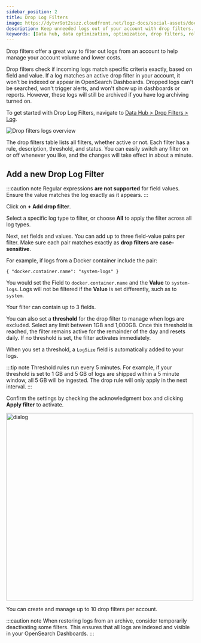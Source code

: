 ```yaml
---
sidebar_position: 2
title: Drop Log Filters
image: https://dytvr9ot2sszz.cloudfront.net/logz-docs/social-assets/docs-social.jpg
description: Keep unneeded logs out of your account with drop filters.
keywords: [Data hub, data optimization, optimization, drop filters, rollups, metrics, recommendations]
---
```



Drop filters offer a great way to filter out logs from an account to help manage your account volume and lower costs.

Drop filters check if incoming logs match specific criteria exactly, based on field and value. If a log matches an active drop filter in your account, it won’t be indexed or appear in OpenSearch Dashboards. Dropped logs can't be searched, won't trigger alerts, and won't show up in dashboards or reports. However, these logs will still be archived if you have log archiving turned on.

To get started with Drop Log Filters, navigate to [Data Hub > Drop Filters > Log](https://app.logz.io/#/dashboard/tools/logs-drop-filters).

![Drop filters logs overview](https://dytvr9ot2sszz.cloudfront.net/logz-docs/drop-filters/drop-filters-apr24.png)

The drop filters table lists all filters, whether active or not. Each filter has a rule, description, threshold, and status. You can easily switch any filter on or off whenever you like, and the changes will take effect in about a minute.

## Add a new Drop Log Filter

:::caution note
Regular expressions **are not supported** for field values. Ensure the value matches the log exactly as it appears.
:::


Click on **+ Add drop filter**.

Select a specific log type to filter, or choose **All** to apply the filter across all log types.

Next, set fields and values. You can add up to three field-value pairs per filter. Make sure each pair matches exactly as **drop filters are case-sensitive**.

For example, if logs from a Docker container include the pair:


`{ "docker.container.name": "system-logs" }`


You would set the Field to `docker.container.name` and the **Value** to `system-logs`. Logs will not be filtered if the **Value** is set differently, such as to `system`.

Your filter can contain up to 3 fields.

You can also set a **threshold** for the drop filter to manage when logs are excluded. Select any limit between 1GB and 1,000GB. Once this threshold is reached, the filter remains active for the remainder of the day and resets daily. If no threshold is set, the filter activates immediately.

When you set a threshold, a `LogSize` field is automatically added to your logs.

:::tip note
Threshold rules run every 5 minutes. For example, if your threshold is set to 1 GB and 5 GB of logs are shipped within a 5 minute window, all 5 GB will be ingested. The drop rule will only apply in the next interval.
:::

Confirm the settings by checking the acknowledgment box and clicking **Apply filter** to activate.

<img src="https://dytvr9ot2sszz.cloudfront.net/logz-docs/drop-filters/drop-filter-dialog-may2.png" alt="dialog" width="500"/>


You can create and manage up to 10 drop filters per account.

:::caution note
When restoring logs from an archive, consider temporarily deactivating some filters. This ensures that all logs are indexed and visible in your OpenSearch Dashboards.
:::